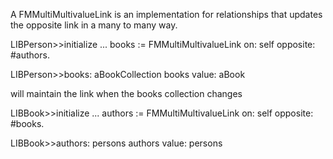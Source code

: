 A FMMultiMultivalueLink is an implementation for relationships that updates the opposite link
in a many to many way.

LIBPerson>>initialize
	...
	books := FMMultiMultivalueLink on: self opposite: #authors.
	
LIBPerson>>books: aBookCollection
	books value: aBook

will maintain the link when the books collection changes

LIBBook>>initialize
	...
	authors := FMMultiMultivalueLink on: self opposite: #books.
	
LIBBook>>authors: persons
	authors value: persons